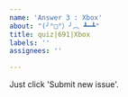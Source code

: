 ```yaml
---
name: 'Answer 3 : Xbox'
about: "(╯°□°）╯︵ ┻━┻"
title: quiz|691|Xbox
labels: ''
assignees: ''

---
```


Just click 'Submit new issue'.
